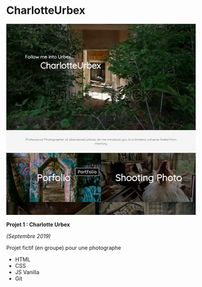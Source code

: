 # CharlotteUrbex

![charlotte](charlotte-urbex.jpg) 

**Projet 1 : Charlotte Urbex**

*(Septembre  2019)*

Projet fictif (en groupe) pour une photographe
+ HTML
+ CSS
+ JS Vanilla
+ Git
